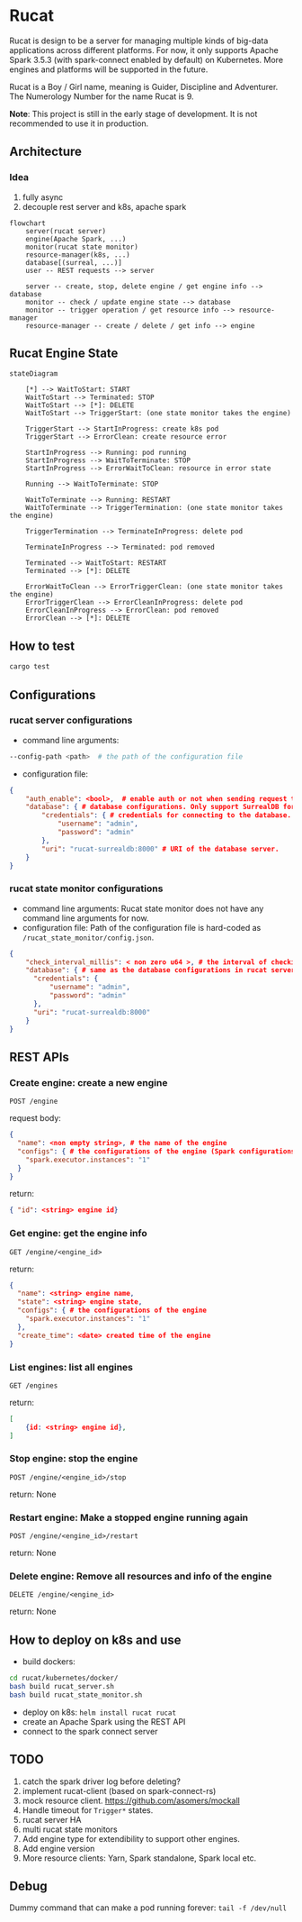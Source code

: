 # Rucat

Rucat is design to be a server for managing multiple kinds of big-data applications across different platforms.
For now, it only supports Apache Spark 3.5.3 (with spark-connect enabled by default) on Kubernetes. More engines and platforms will be supported in the future.

Rucat is a Boy / Girl name, meaning is Guider, Discipline and Adventurer. The Numerology Number for the name Rucat is 9.

**Note**: This project is still in the early stage of development. It is not recommended to use it in production.

## Architecture

### Idea

1. fully async
2. decouple rest server and k8s, apache spark

```mermaid
flowchart
    server(rucat server)
    engine(Apache Spark, ...)
    monitor(rucat state monitor)
    resource-manager(k8s, ...)
    database[(surreal, ...)]
    user -- REST requests --> server

    server -- create, stop, delete engine / get engine info --> database
    monitor -- check / update engine state --> database
    monitor -- trigger operation / get resource info --> resource-manager
    resource-manager -- create / delete / get info --> engine
```

## Rucat Engine State

```mermaid
stateDiagram

    [*] --> WaitToStart: START
    WaitToStart --> Terminated: STOP
    WaitToStart --> [*]: DELETE
    WaitToStart --> TriggerStart: (one state monitor takes the engine)

    TriggerStart --> StartInProgress: create k8s pod
    TriggerStart --> ErrorClean: create resource error

    StartInProgress --> Running: pod running
    StartInProgress --> WaitToTerminate: STOP
    StartInProgress --> ErrorWaitToClean: resource in error state

    Running --> WaitToTerminate: STOP

    WaitToTerminate --> Running: RESTART
    WaitToTerminate --> TriggerTermination: (one state monitor takes the engine)

    TriggerTermination --> TerminateInProgress: delete pod

    TerminateInProgress --> Terminated: pod removed

    Terminated --> WaitToStart: RESTART
    Terminated --> [*]: DELETE

    ErrorWaitToClean --> ErrorTriggerClean: (one state monitor takes the engine)
    ErrorTriggerClean --> ErrorCleanInProgress: delete pod
    ErrorCleanInProgress --> ErrorClean: pod removed
    ErrorClean --> [*]: DELETE
```

## How to test

```bash
cargo test
```

## Configurations

### rucat server configurations

- command line arguments:

```bash
--config-path <path>  # the path of the configuration file
```

- configuration file:

```json
{
    "auth_enable": <bool>,  # enable auth or not when sending request to rucat server. Only supported hard-coded username and password for now.
    "database": { # database configurations. Only support SurrealDB for now.
        "credentials": { # credentials for connecting to the database. Only supported hard-coded username and password for now.
            "username": "admin",
            "password": "admin"
        },
        "uri": "rucat-surrealdb:8000" # URI of the database server.
    }
}
```

### rucat state monitor configurations

- command line arguments: Rucat state monitor does not have any command line arguments for now.
- configuration file:
Path of the configuration file is hard-coded as `/rucat_state_monitor/config.json`.

```json
{
    "check_interval_millis": < non zero u64 >, # the interval of checking the engine state in milliseconds.
    "database": { # same as the database configurations in rucat server.
      "credentials": {
          "username": "admin",
          "password": "admin"
      },
      "uri": "rucat-surrealdb:8000"
    }
}
```

## REST APIs

### Create engine: create a new engine

```http
POST /engine
```

request body:

```json
{
  "name": <non empty string>, # the name of the engine
  "configs": { # the configurations of the engine (Spark configurations for now)
    "spark.executor.instances": "1"
  }
}
```

return:

```json
{ "id": <string> engine id}
```

### Get engine: get the engine info

```http
GET /engine/<engine_id>
```

return:

```json
{
  "name": <string> engine name,
  "state": <string> engine state,
  "configs": { # the configurations of the engine
    "spark.executor.instances": "1"
  },
  "create_time": <date> created time of the engine
}
```

### List engines: list all engines

```http
GET /engines
```

return:

```json
[
    {id: <string> engine id},
]
```

### Stop engine: stop the engine

```http
POST /engine/<engine_id>/stop
```

return: None

### Restart engine: Make a stopped engine running again

```http
POST /engine/<engine_id>/restart
```

return: None

### Delete engine: Remove all resources and info of the engine

```http
DELETE /engine/<engine_id>
```

return: None

## How to deploy on k8s and use

- build dockers:

```bash
cd rucat/kubernetes/docker/
bash build rucat_server.sh
bash build rucat_state_monitor.sh
```

- deploy on k8s: `helm install rucat rucat`
- create an Apache Spark using the REST API
- connect to the spark connect server

## TODO

1. catch the spark driver log before deleting?
2. implement rucat-client (based on spark-connect-rs)
3. mock resource client. <https://github.com/asomers/mockall>
4. Handle timeout for `Trigger*` states.
5. rucat server HA
6. multi rucat state monitors
7. Add engine type for extendibility to support other engines.
8. Add engine version
9. More resource clients: Yarn, Spark standalone, Spark local etc.

## Debug

Dummy command that can make a pod running forever: `tail -f /dev/null`
